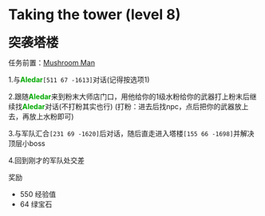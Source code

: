 # Taking the tower (level 8)
<span style="font-size: 25px;">**突袭塔楼**</span>

任务前置：[Mushroom Man](/quests/lvl1-10/level%206%20-%20mushroom%20man.html)

1.与<font color=00AA00>**Aledar**</font>`[511 67 -1613]`对话(记得按选项1)

2.跟随<font color=00AA00>**Aledar**</font>来到粉末大师店门口，用他给你的1级水粉给你的武器打上粉末后继续找<font color=00AA00>**Aledar**</font>对话(不打粉其实也行)
(打粉：进去后找npc，点后把你的武器放上去，再放上水粉即可)

3.与军队汇合`[231 69 -1620]`后对话，随后直走进入塔楼`[155 66 -1698]`并解决顶层小boss

4.回到刚才的军队处交差

奖励  

+ 550 经验值 
+ 64 绿宝石
